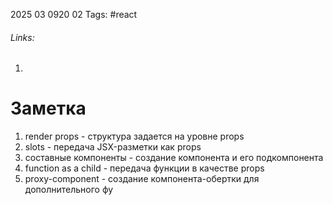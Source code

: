 2025 03 0920 02
Tags: #react 
###### Links: 
1) 
# Заметка
1) render props - структура задается на уровне props
2) slots - передача JSX-разметки как props
3) составные компоненты - создание компонента и его подкомпонента
4) function as a child - передача функции в качестве props
5) proxy-component - создание компонента-обертки для дополнительного фу
